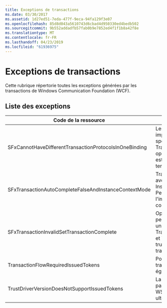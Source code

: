 ```yaml
---
title: Exceptions de transactions
ms.date: 03/30/2017
ms.assetid: 1d27ed51-7eda-477f-9eca-94fa129f3e07
ms.openlocfilehash: 85d8d043a5610743d6cbad4d950330ed4bedb502
ms.sourcegitcommit: 9b552addadfb57fab0b9e7852ed4f1f1b8a42f8e
ms.translationtype: MT
ms.contentlocale: fr-FR
ms.lasthandoff: 04/23/2019
ms.locfileid: "61936975"
---
```

# <a name="transaction-exceptions"></a>Exceptions de transactions
Cette rubrique répertorie toutes les exceptions générées par les transactions de Windows Communication Foundation (WCF).  
  
## <a name="exception-list"></a>Liste des exceptions  
  
|Code de la ressource|Chaîne de la ressource|  
|-------------------|---------------------|  
|SFxCannotHaveDifferentTransactionProtocolsInOneBinding|Les informations de stratégie qui sont importées à partir des métadonnées spécifient des valeurs différentes pour TransactionProtocol au sein des opérations. Un seul TransactionProtocol est pris en charge pour chaque point de terminaison.|  
|SFxTransactionAutoCompleteFalseAndInstanceContextMode|TransactionAutoComplete ne peut pas avoir la valeur false à moins que la valeur InstanceContextMode du service soit PerSession. Une erreur a été détectée sur l'implémentation de l'opération et du contrat spécifiés.|  
|SFxTransactionInvalidSetTransactionComplete|OperationContext.SetTransactionComplete peut être appelé dans une opération uniquement lorsque TransactionAutoComplete à la valeur false et TransactionScopeRequired la valeur true. Ce scénario n’est pas valide et la transaction en cours est terminée.|  
|TransactionFlowRequiredIssuedTokens|Pour transmettre une transaction, la transmission des jetons émis doit également être prise en charge.|  
|TrustDriverVersionDoesNotSupportIssuedTokens|La version de Trust configurée ne prend pas en charge les jetons émis. Utilisez WSTrustFeb2005 ou une version ultérieure.|
